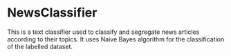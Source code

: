 # NewsClassifier
This is a text classifier used to classify and segregate news articles according to their topics. It uses Naive Bayes algorithm for the classification of the labelled dataset.
